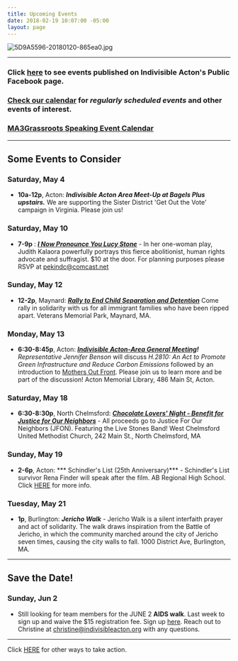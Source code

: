 ```yaml
---
title: Upcoming Events
date: 2018-02-19 10:07:00 -05:00
layout: page
---
```


![5D9A5596-20180120-865ea0.jpg](/uploads/5D9A5596-20180120-865ea0.jpg)

---

### Click [here](https://www.facebook.com/pg/IndivisibleActon/events/?ref=page_internal) to see events published on Indivisible Acton's Public Facebook page.

### [Check our calendar](http://www.indivisibleacton.org/calendar.html) for *regularly scheduled events* and other events of interest.

### [MA3Grassroots Speaking Event Calendar](https://www.ma3grassroots.com/event-calendar)

---

## Some Events to Consider

### Saturday, May 4

* **10a-12p**, Acton:  ***Indivisible Acton Area Meet-Up at Bagels Plus upstairs.*** We are supporting the Sister District 'Get Out the Vote' campaign in Virginia. Please join us!   

### Saturday, May 10

* **7-9p** : ***[I Now Pronounce You Lucy Stone](https://drive.google.com/file/d/1W70va_6WJdY_4SNrGeVKyAFqzDCxtSDD/view)*** - In her one-woman play, Judith Kalaora powerfully portrays this fierce abolitionist, human rights advocate and suffragist.  $10 at the door. For planning purposes please RSVP at pekindc@comcast.net  

### Sunday, May 12

* **12-2p**, Maynard: ***[Rally to End Child Separation and Detention](https://mothersdayrally.com)*** Come rally in solidarity with us for all immigrant families who have been ripped apart.  Veterans Memorial Park, Maynard, MA.  

### Monday, May 13

* **6:30-8:45p**, Acton: ***[Indivisible Acton-Area General Meeting](https://docs.google.com/document/d/1-9GxuTCYZmSotPPzStLssoH6AjZdbccoMfSlanplVd8/view)!***  *Representative Jennifer Benson* will discuss *H.2810: An Act to Promote Green Infrastructure and Reduce Carbon Emissions* followed by an introduction to [Mothers Out Front](https://www.mothersoutfront.org/?fbclid=IwAR0yTe_rdWP0yS8r20O6gqxQf_OnRzXBp1LepfxOitRljVrdEy6bbK1F6Y4).  Please join us to learn more and be part of the discussion! Acton Memorial Library, 486 Main St, Acton.


### Saturday, May 18

* **6:30-8:30p**, North Chelmsford: ***[Chocolate Lovers' Night - Benefit for Justice for Our Neighbors](http://www.wcumc.us/ChocolateLoversNight)*** - All proceeds go to Justice For Our Neighbors (JFON).  Featuring the Live Stones Band!
West Chelmsford United Methodist Church, 242 Main St., North Chelmsford, MA

### Sunday, May 19

* **2-6p**, Acton: *** Schindler's List (25th Anniversary)*** - Schindler's List survivor Rena Finder will speak after the film.  AB Regional High School.  Click [HERE](https://www.bethelohim.org/event/schindlers_list) for more info.


### Tuesday, May 21

* **1p**, Burlington: ***Jericho Walk*** - Jericho Walk is a silent interfaith prayer and act of solidarity. The walk draws inspiration from the Battle of Jericho, in which the community marched around the city of Jericho seven times, causing the city walls to fall.  1000 District Ave, Burlington, MA.

---

## Save the Date!


### Sunday, Jun 2

* Still looking for team members for the JUNE 2 **AIDS walk**. Last week to sign up and waive the $15 registration fee. Sign up [here](https://u1584542.ct.sendgrid.net/mpss/c/JwE/ni0YAA/t.2p9/PM14XI-8RKWdFnI7JcP-Yw/h5/Vk58CdpjXfDev4xd8DLn5a4A180qbcUQ2TMObz0vy-2BAmq-2FHpfNxqR0YJsMg44xPyeJZpTD3p-2Bhcu68Fl3cWXGkynS62hub2SDOT-2FOrHciIqMkmQEXxe7ucF85HeIyLqzLZNImbkr0G-2Fym9uRH4Q6SSp70YwJsXkfyqUQBZSr23k0OHv7xd41vNI79E5ToZWaszCpSpUsNYVKEIa0m7hNPS-2FHh6kOi1RLEIUVvgBUbIYy01aG3CL-2FjtGM5XT-2Bsk2Q-2B9I1gf-2FVK8ukZ32ZRfEfqzk2-2Bjhu1rubmbNf1HwAmXsBJ34NKOsZshnJZNV-2BF9JVlyfqK4wWwiY2lLKIXF2yoY5HesEMLQpz3LfZYw5-2BPmXohHJOHwLvlXUbCpUqXzayu6ei2mP1iCipiOnL2nA4YDNsIXr-2BiGApye-2FPstZYisGu0eUWGq6ByOzWdXdgSTRhzKh5GHi5qA-2FW5teKYqtc2w-3D-3D). Reach out to Christine at [christine@indivisibleacton.org](mailto:christine@indivisibleacton.org) with any questions.

---

Click [HERE](http://www.indivisibleacton.org/take-action.html) for other ways to take action.